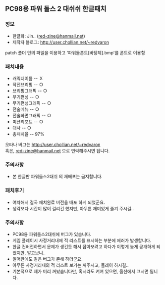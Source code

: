 ## PC98용 파워 돌스 2 대쉬쉬 한글패치
### 정보
* 한글화: Jin.. (red-zine@hanmail.net)
* 제작자 블로그: http://user.chollian.net/~redvaron

patch 폴더 안의 파일을 이용하고 '파워돌폰트[바탕체].bmp'를 폰트로 이용함

### 패치내용
* 캐릭터이름 -- Ｘ
* 작전브리핑 -- Ｏ
* 브리핑그래픽 -- Ｏ
* 무기편성 -- Ｏ
* 무기편성그래픽 -- Ｏ
* 전술메뉴 -- Ｏ
* 전술화면그래픽 -- Ｏ
* 미션리포트 -- Ｏ
* 대사 -- Ｏ
* 총패치율 -- 97%

오타나 버그는 http://user.chollian.net/~redvaron<br>
혹은, red-zine@hanmail.net 으로 연락해주시면 됩니다.

### 주의사항
* 본 한글판 파워돌스2대쉬 의 재배포는 금지합니다.

### 패치후기
* 여차해서 결국 패치완료 버전을 배포 하게 되었군요.
* 생각보다 시간이 많이 걸리긴 했지만, 아무튼 재미있게 즐겨 주시길..

### 주의사항
* PC98용 파워돌스2대쉬에 버그가 있습니다.
* 게임 플레이시 사정거리내에 적 리스트를 표시하는 부분에 에러가 발생합니다.
* 한글 컨버전하면서 문제가 생긴듯 해서 잡아보려고 하다가 이렇게 늦게 공개하게 되었지만, 알고보니..
* 일어판에도 같은 버그가 존해 하더군요.
* 아무튼 사정거리내의 적 리스트 보기는 꺼주시고, 플레이 하시길..
* 기본적으로 제가 미리 꺼놨습니다만, 혹시라도 켜져 있으면, 옵션에서 끄시면 됩니다.
